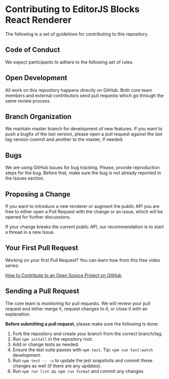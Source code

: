 # Contributing to EditorJS Blocks React Renderer

The following is a set of guidelines for contributing to this repository.

## Code of Conduct
We expect participants to adhere to the following set of rules.

## Open Development
All work on this repository happens directly on GitHub. Both core team members and external contributors send pull requests which go through the same review process.

## Branch Organization
We maintain master branch for development of new features. If you want to push a bugfix of the last version, please open a pull request against the last tag version commit and another to the master, if needed.

## Bugs
We are using GitHub Issues for bug tracking. Please, provide reproduction steps for the bug. Before that, make sure the bug is not already reported in the Issues section.

## Proposing a Change
If you want to introduce a new renderer or augment the public API you are free to either open a Pull Request with the change or an issue, which will be opened for further discussions.

If your change breaks the current public API, our recommendation is to start a thread in a new Issue.

## Your First Pull Request
Working on your first Pull Request? You can learn how from this free video series:

[How to Contribute to an Open Source Project on GitHub](https://egghead.io/courses/how-to-contribute-to-an-open-source-project-on-github)


## Sending a Pull Request
The core team is monitoring for pull requests. We will review your pull request and either merge it, request changes to it, or close it with an explanation.

**Before submitting a pull request**, please make sure the following is done:

1) Fork the repository and create your branch from the correct branch/tag.
2) Run `npm install` in the repository root.
3) Add or change tests as needed.
4) Ensure the test suite passes with `npm test`. Tip: `npm run test:watch` development.
5) Run `npm test -- -u` to update the jest snapshots and commit these changes as well (if there are any updates).
6) Run `npm run list && npm run format` and commit any changes.
